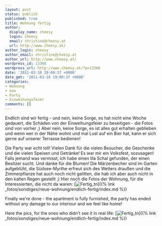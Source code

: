 ```yaml
---
layout: post
status: publish
published: true
title: Wohnung fertig
author:
  display_name: cheesy
  login: cheesy
  email: christine@cheesy.at
  url: http://www.cheesy.at/
author_login: cheesy
author_email: christine@cheesy.at
author_url: http://www.cheesy.at/
wordpress_id: 13366
wordpress_url: http://www.cheesy.at/?p=13366
date: '2011-03-18 20:00:37 +0000'
date_gmt: '2011-03-18 19:00:37 +0000'
categories:
- Wohnung
- neu
- Party
- Einweihungsfeier
comments: []
---
```

<!--:de-->Endlich sind wir fertig - und nein, keine Sorge, es hat nicht eine Woche gedauert, die Schäden von der Einweihungsfeier zu beseitigen - die Fotos sind von vorher ;) Aber nein, keine Sorge, es ist alles gut erhalten geblieben und wenn wer in der Nähe wohnt und mal Lust auf ein Bier hat, kann er sich gerne auf unserer Terrasse bedienen!
Die Party war echt toll! Vielen Dank für die vielen Besucher, die Geschenke und die vielen Speisen und Getränke! Es war mir ein Volksfest, sozusagen!
Falls jemand was vermisst, ich habe einen lila Schal gefunden, der einen Besitzer sucht.
Und danke für die Blumen! Die Märzenbecher sind im Garten aufgeblüht, die Südsee-Myrthe erfreut sich des Wetters draußen und die Zimmerpflanze hat auch noch nicht gelitten, die hab ich aber auch nicht in den kalten Regen gestellt ;)
Hier noch die Fotos der Wohnung, für die Interessierten, die nicht da waren:
[![](http://www.cheesy.at/wp-content/uploads/Fertig_tn.jpg "Fertig\_tn")]({% link _fotos/sonstiges/neue-wohnung/endlich-fertig/index.md %})
<!--:--><!--:en-->Finally we're done - the apartment is fully furnished, the party has ended without any damage to our interiour and we feel like home!
Here the pics, for the ones who didn't see it in real life:
[![](http://www.cheesy.at/wp-content/uploads/Fertig_tn.jpg "Fertig\_tn")]({% link _fotos/sonstiges/neue-wohnung/endlich-fertig/index.md %})<!--:-->
